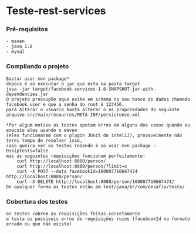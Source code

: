 Teste-rest-services
===================
### Pré-requisitos
    - maven
    - java 1.8
    - mysql

### Compilando o projeto
    Bastar usar mvn package*
    depois é só executar o jar que esta na pasta target
    java -jar target/facebook-services-1.0-SNAPSHOT-jar-with-dependencies.jar
    O projeto pressupõe aque exite em schema no seu banco de dados chamado facebook_user e que a senha do root é 123456,
    para alterar o usuario basta alterar o as propriedades do seguinte arquivo src/main/resources/META-INF/persistence.xml
    
    *Por algum motivo os testes apotam erros em alguns dos casos quando eu executo eles usando o maven
    (eles funcionaram com o plugin JUnit do inteliJ), provavelmente não terei tempo de resolver isso,
    caso queira ver os testes rodando é só usar mvn package -DskipTests=false
    mas as seguintes requisições funcionam perfeitamente:
        curl http://localhost:8080/person/
        curl http://localhost:8080/person/?limit=x
        curl -X POST --data facebookId=100007710667474 http://localhost:8080/person/
        curl -X DELETE http://localhost:8080/person/100007710667474/
    De qualquer forma os testes estão em test/java/br/com/desafio/teste/

### Cobertura dos testes
    os testes cobrem as requisições feitas corretamente
    e testa os possiveis erros de requisições ruins (facebookId no formato errado ou que não existe).


